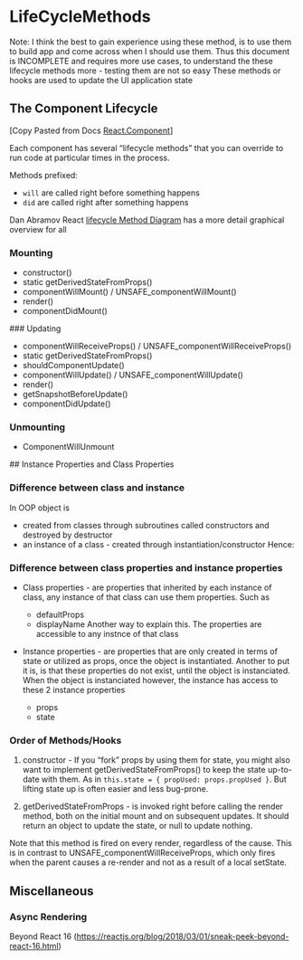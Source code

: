 # LifeCycleMethods
Note: I think the best to gain experience using these method, is to use them to build app and come across when I should use them.
Thus this document is INCOMPLETE and requires more use cases, to understand the these lifecycle methods more - testing them are not so easy
These methods or hooks are used to update the UI application state

## The Component Lifecycle
[Copy Pasted from Docs [React.Component](https://reactjs.org/docs/react-component.html)]

Each component has several “lifecycle methods” that you can override to run code at particular times in the process.

Methods prefixed:
-  `will` are called right before something happens
-  `did` are called right after something happens

Dan Abramov React [lifecycle Method Diagram](https://twitter.com/dan_abramov/status/981712092611989509) has a more detail graphical overview for all 

### Mounting
- constructor()
- static getDerivedStateFromProps()
- componentWillMount() / UNSAFE_componentWillMount()
- render()
- componentDidMount()

### Updating
- componentWillReceiveProps() / UNSAFE_componentWillReceiveProps()
- static getDerivedStateFromProps()
- shouldComponentUpdate()
- componentWillUpdate() / UNSAFE_componentWillUpdate()
- render()
- getSnapshotBeforeUpdate()
- componentDidUpdate()

### Unmounting
- ComponentWillUnmount

## Instance Properties and Class Properties
### Difference between class and instance
In OOP object is
  - created from classes through subroutines called constructors and destroyed by destructor
  - an instance of a class - created through instantiation/constructor
Hence:

### Difference between class properties and instance properties
- Class properties - are properties that inherited by each instance of class, any instance of that class can use them properties. Such as
  - defaultProps
  - displayName
  Another way to explain this. The properties are accessible to any instnce of that class

- Instance properties - are properties that are only created in terms of state or utilized as props, once the object is instantiated.
  Another to put it is, is that these properties do not exist, until the object is instanciated. 
  When the object is instanciated however, the instance has access to these 2 instance properties
  - props
  - state


### Order of Methods/Hooks
1. constructor - If you “fork” props by using them for state, you might also want to implement getDerivedStateFromProps() to keep the state up-to-date with them. As in `this.state = { propUsed: props.propUsed }`. But lifting state up is often easier and less bug-prone.

2. getDerivedStateFromProps - is invoked right before calling the render method, both on the initial mount and on subsequent updates. It should return an object to update the state, or null to update nothing.

Note that this method is fired on every render, regardless of the cause. This is in contrast to UNSAFE_componentWillReceiveProps, which only fires when the parent causes a re-render and not as a result of a local setState.

## Miscellaneous
### Async Rendering
Beyond React 16
(https://reactjs.org/blog/2018/03/01/sneak-peek-beyond-react-16.html)